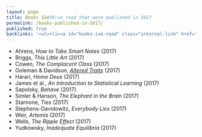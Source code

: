 ```yaml
---
layout: page
title: Books I&#39;ve read that were published in 2017
permalink: /books-published-in-2017/
published: true
backlinks: '<ul><li><a id="books-ive-read" class="internal-link" href="/books-ive-read/">Books I&#39;ve read</a></li></ul>'
---
```


* Ahrens, _How to Take Smart Notes_ (2017) 
* Briggs, _This Little Art_ (2017) 
* Cowen, _The Complacent Class_ (2017) 
* Goleman & Davidson, _<a id="goleman-and-davidson-altered-traits" class="internal-link" href="/goleman-and-davidson-altered-traits/">Altered Traits</a>_ (2017) 
* Harari, _Homo Deus_ (2017) 
* James et al., _An Introduction to Statistical Learning_ (2017) 
* Sapolsky, _Behave_ (2017) 
* Simler & Hanson, _The Elephant in the Brain_ (2017) 
* Starnone, _Ties_ (2017) 
* Stephens-Davidowitz, _Everybody Lies_ (2017) 
* Weir, _Artemis_ (2017) 
* Wells, _The Ripple Effect_ (2017) 
* Yudkowsky, _Inadequate Equilibria_ (2017) 
